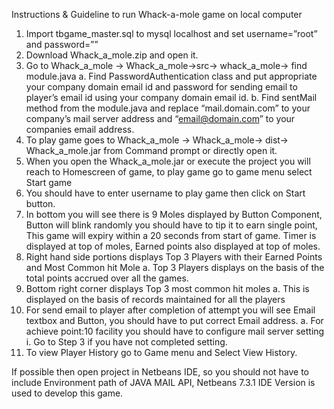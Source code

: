 Instructions & Guideline to run Whack-a-mole game on local computer
1.	Import  tbgame_master.sql  to mysql localhost and set username=”root” and password=””
2.	Download Whack_a_mole.zip and open it.
3.	Go to Whack_a_mole -> Whack_a_mole->src-> whack_a_mole-> find module.java
a.	Find PasswordAuthentication class and put appropriate your company domain email id and password for sending email to player’s email id using your company domain email id.
b.	Find sentMail method from the module.java and replace “mail.domain.com” to your company’s mail server address and “email@domain.com” to your companies email address. 
4.	To play game goes to Whack_a_mole -> Whack_a_mole-> dist-> Whack_a_mole.jar from Command prompt or directly open it.
5.	When you open the Whack_a_mole.jar or execute the project you will reach to Homescreen of game, to play game go to game menu select Start game
6.	You should have to enter username to play game then click on Start button.
7.	In bottom you will see there is 9 Moles displayed by Button Component, Button will blink randomly you should have to tip it to earn single point, This game will expiry within a 20 seconds from start of game. Timer is displayed at top of moles, Earned points also displayed at top of moles.
8.	Right hand side portions displays Top 3 Players with their Earned Points and Most Common hit Mole
a.	Top 3 Players displays on the basis of the total points accrued over all the games.
9.	Bottom right corner displays Top 3 most common hit moles
a.	This is displayed on the basis of records maintained for all the players
10.	For send email to player after completion of attempt you will see Email textbox and Button, you should have to put correct Email address.
a.	For achieve point:10 facility you should have to configure mail server setting 
i.	Go to Step 3 if you have not completed setting.
11.	To view Player History go to Game menu and Select View History.

If possible then open project in Netbeans IDE, so you should not have to include Environment path of JAVA MAIL API, Netbeans 7.3.1 IDE Version is used to develop this game.
